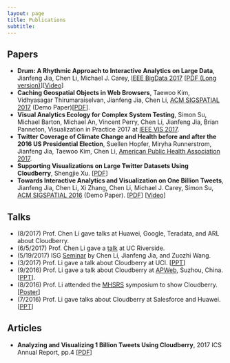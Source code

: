 ```yaml
---
layout: page
title: Publications
subtitle:
---
```


## Papers
* **Drum: A Rhythmic Approach to Interactive Analytics on Large Data**, Jianfeng Jia, Chen Li, Michael J. Carey, [IEEE BigData 2017](http://cci.drexel.edu/bigdata/bigdata2017/index.html) [[PDF (Long version)](../img/query-slicing-long.pdf)][[Video](https://youtu.be/gztxneqSIDE)]
* **Caching Geospatial Objects in Web Browsers**, Taewoo Kim, Vidhyasagar Thirumaraiselvan, Jianfeng Jia, Chen Li, [ACM SIGSPATIAL 2017](http://sigspatial2017.sigspatial.org) (Demo Paper)[[PDF](../img/Caching_Geospatial_Objects_In_Web_Browsers.pdf)].
* **Visual Analytics Ecology for Complex System Testing**,
Simon Su, Michael Barton, Michael An, Vincent Perry, Chen Li, Jianfeng Jia, Brian Panneton, Visualization in Practice 2017 at [IEEE VIS 2017](http://ieeevis.org/year/2017/welcome).
* **Twitter Coverage of Climate Change and Health before and after the 2016 US Presidential Election**, Suellen Hopfer, Miryha Runnerstrom, Jianfeng Jia, Taewoo Kim, Chen Li, [American Public Health Association 2017](https://apha.confex.com/apha/2017/meetingapp.cgi).
* **Supporting Visualizations on Large Twitter Datasets Using Cloudberry**,
Shengjie Xu.
[[PDF](../img/Supporting-Visualizations-on-Large-Twitter-Datasets-Using-Cloudberry.pdf)]
* **Towards Interactive Analytics and Visualization on One Billion Tweets**,
Jianfeng Jia, Chen Li, Xi Zhang, Chen Li, Michael J. Carey, Simon Su, [ACM SIGSPATIAL 2016](http://sigspatial2016.sigspatial.org) (Demo Paper).
[[PDF](https://chenli.ics.uci.edu//wp-content/uploads/chenli/2016/11/Cloudberry-ACM-GIS2016.pdf)]
[[Video](https://www.youtube.com/watch?v=XwlRm0jcsU4)]

## Talks
* (8/2017) Prof. Chen Li gave talks at Huawei, Google, Teradata, and ARL about Cloudberry.
* (6/5/2017) Prof. Chen Li gave a [talk](https://docs.google.com/presentation/d/1PSfPgPIv5uXKCCMRokmwkOX_HTK59X_2yQ8eR-Vmk9s/edit?usp=sharing) at UC Riverside.
* (5/19/2017) ISG [Seminar](https://docs.google.com/presentation/d/1MhUG--KTY77d_JuZ7bpEiHdjLGoPixEGhNELz0xhYIE/edit?usp=sharing) by Chen Li, Jianfeng Jia, and Zuozhi Wang.
* (3/2017) Prof. Li gave a talk about Cloudberry at UCI. [[PPT](../img/Cloudberry20170324.pptx)]
* (9/2016) Prof. Li gave a talk about Cloudberry at [APWeb](http://ada.suda.edu.cn/apweb2016), Suzhou, China. [[PPT](https://chenli.ics.uci.edu//wp-content/uploads/chenli/2016/09/cloudberry-apweb-201609.pptx)].
* (8/2016) Prof. Li attended the [MHSRS](https://mhsrs.amedd.army.mil/SitePages/Home.aspx) symposium to show Cloudberry. [[Poster](https://chenli.ics.uci.edu//wp-content/uploads/chenli/2016/08/2016-Army-MHSRS-Workshop-Poster.pdf)]
* (7/2016) Prof. Li gave talks about Cloudberry at Salesforce and Huawei.[[PPT](https://chenli.ics.uci.edu//wp-content/uploads/chenli/2016/08/asterixdb-cloudberry-chenli-201607.pptx)]


## Articles
* **Analyzing and Visualizing 1 Billion Tweets Using Cloudberry**, 2017 ICS Annual Report, pp.4 [[PDF](http://www.ics.uci.edu/about/annualreport/2017/UCI_2017_Year_In_Review_Final-Web.pdf)]